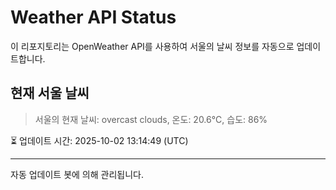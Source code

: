 
# Weather API Status

이 리포지토리는 OpenWeather API를 사용하여 서울의 날씨 정보를 자동으로 업데이트합니다.

## 현재 서울 날씨
> 서울의 현재 날씨: overcast clouds, 온도: 20.6°C, 습도: 86%

⏳ 업데이트 시간: 2025-10-02 13:14:49 (UTC)

---
자동 업데이트 봇에 의해 관리됩니다.

